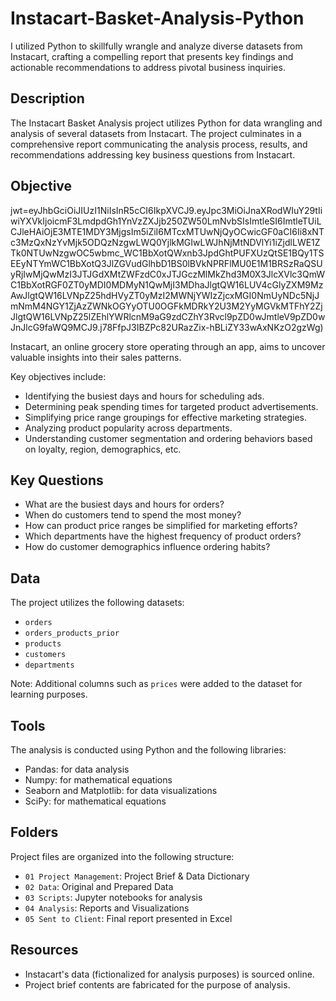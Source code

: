 # Instacart-Basket-Analysis-Python
I utilized Python to skillfully wrangle and analyze diverse datasets from Instacart, crafting a compelling report that presents key findings and actionable recommendations to address pivotal business inquiries.

## Description
The Instacart Basket Analysis project utilizes Python for data wrangling and analysis of several datasets from Instacart. The project culminates in a comprehensive report communicating the analysis process, results, and recommendations addressing key business questions from Instacart.

## Objective
jwt=eyJhbGciOiJIUzI1NiIsInR5cCI6IkpXVCJ9.eyJpc3MiOiJnaXRodWIuY29tIiwiYXVkIjoicmF3LmdpdGh1YnVzZXJjb250ZW50LmNvbSIsImtleSI6ImtleTUiLCJleHAiOjE3MTE1MDY3MjgsIm5iZiI6MTcxMTUwNjQyOCwicGF0aCI6Ii8xNTc3MzQxNzYvMjk5ODQzNzgwLWQ0YjlkMGIwLWJhNjMtNDVlYi1iZjdlLWE1ZTk0NTUwNzgwOC5wbmc_WC1BbXotQWxnb3JpdGhtPUFXUzQtSE1BQy1TSEEyNTYmWC1BbXotQ3JlZGVudGlhbD1BS0lBVkNPRFlMU0E1M1BRSzRaQSUyRjIwMjQwMzI3JTJGdXMtZWFzdC0xJTJGczMlMkZhd3M0X3JlcXVlc3QmWC1BbXotRGF0ZT0yMDI0MDMyN1QwMjI3MDhaJlgtQW16LUV4cGlyZXM9MzAwJlgtQW16LVNpZ25hdHVyZT0yMzI2MWNjYWIzZjcxMGI0NmUyNDc5NjJmNmM4NGY1ZjAzZWNkOGYyOTU0OGFkMDRkY2U3M2YyMGVkMTFhY2ZjJlgtQW16LVNpZ25lZEhlYWRlcnM9aG9zdCZhY3Rvcl9pZD0wJmtleV9pZD0wJnJlcG9faWQ9MCJ9.j78FfpJ3IBZPc82URazZix-hBLiZY33wAxNKzO2gzWg)

Instacart, an online grocery store operating through an app, aims to uncover valuable insights into their sales patterns. 

Key objectives include:

- Identifying the busiest days and hours for scheduling ads.
- Determining peak spending times for targeted product advertisements.
- Simplifying price range groupings for effective marketing strategies.
- Analyzing product popularity across departments.
- Understanding customer segmentation and ordering behaviors based on loyalty, region, demographics, etc.

## Key Questions
- What are the busiest days and hours for orders?
- When do customers tend to spend the most money?
- How can product price ranges be simplified for marketing efforts?
- Which departments have the highest frequency of product orders?
- How do customer demographics influence ordering habits?
  
## Data
The project utilizes the following datasets:
- `orders`
- `orders_products_prior`
- `products`
- `customers`
- `departments`

Note: Additional columns such as `prices` were added to the dataset for learning purposes.

## Tools
The analysis is conducted using Python and the following libraries:
- Pandas: for data analysis
- Numpy: for mathematical equations
- Seaborn and Matplotlib: for data visualizations
- SciPy: for mathematical equations

## Folders
Project files are organized into the following structure:
- `01 Project Management`: Project Brief & Data Dictionary
- `02 Data`: Original and Prepared Data
- `03 Scripts`: Jupyter notebooks for analysis
- `04 Analysis`: Reports and Visualizations
- `05 Sent to Client`: Final report presented in Excel

## Resources
- Instacart's data (fictionalized for analysis purposes) is sourced online.
- Project brief contents are fabricated for the purpose of analysis.

